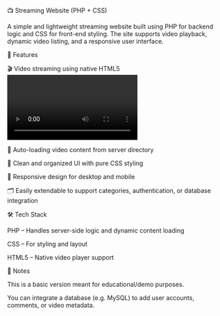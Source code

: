 📺 Streaming Website (PHP + CSS)

A simple and lightweight streaming website built using PHP for backend logic and CSS for front-end styling. The site supports video playback, dynamic video listing, and a responsive user interface.

🔧 Features

🎬 Video streaming using native HTML5 <video> element

📂 Auto-loading video content from server directory

🧾 Clean and organized UI with pure CSS styling

📱 Responsive design for desktop and mobile

🗂 Easily extendable to support categories, authentication, or database integration

🛠 Tech Stack

PHP – Handles server-side logic and dynamic content loading

CSS – For styling and layout

HTML5 – Native video player support


📌 Notes

This is a basic version meant for educational/demo purposes.

You can integrate a database (e.g. MySQL) to add user accounts, comments, or video metadata.

